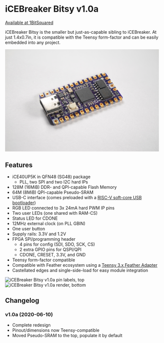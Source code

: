 # iCEBreaker Bitsy v1.0a

[Available at 1BitSquared](//1bitsquared.com/collections/fpga/products/icebreaker-bitsy)

iCEBreaker Bitsy is the smaller but just-as-capable sibling to iCEBreaker. At just 1.4x0.7in, it is compatible with the Teensy form-factor and can be easily embedded into any project.

![iCEBreaker Bitsy v1.0a product photo](img/bitsy-v1.0a.jpg)

## Features

* iCE40UP5K in QFN48 (SG48) package
  * PLL, two SPI and two I2C hard IPs
* 128M (16MiB) DDR- and QPI-capable Flash Memory
* 64M (8MiB) QPI-capable Pseudo-SRAM
* USB-C interface (comes preloaded with a [RISC-V soft-core USB bootloader](//github.com/no2fpga/no2bootloader))
* RGB LED connected to 3x 24mA hard PWM IP pins
* Two user LEDs (one shared with RAM-CS)
* Status LED for CDONE
* 12MHz external clock (on PLL GBIN)
* One user button
* Supply rails: 3.3V and 1.2V
* FPGA SPI/programming header
  * 4 pins for config (SDI, SDO, SCK, CS)
  * 2 extra GPIO pins for QSPI/QPI
  * CDONE, CRESET, 3.3V, and GND
* Teensy form-factor compatible
* Compatible with Feather ecosystem using a [Teensy 3.x Feather Adapter](//adafruit.com/product/3200)
* Castellated edges and single-side-load for easy module integration

![iCEBreaker Bitsy v1.0a pin labels, top](img/pin-labels_v1.0a.png)
![iCEBreaker Bitsy v1.0a render, bottom](img/render-ortho-bot_v1.0a.png)

## Changelog

### v1.0a (2020-06-10)

* Complete redesign
* Pinout/dimensions now Teensy-compatible
* Moved Pseudo-SRAM to the top, populate it by default